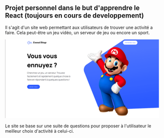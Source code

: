 ## Projet personnel dans le but d'apprendre le React (toujours en cours de developpement)

Il s'agit d'un site web permettant aux utilisateurs de trouver une activité a faire.
Cela peut-être un jeu vidéo, un serveur de jeu ou encore un sport.

![Accueil](https://github.com/EnzoNli/pub-client/blob/main/gitimg/accueil.png)

Le site se base sur une suite de questions pour proposer à l'utilisateur le meilleur choix d'activité à celui-ci.
